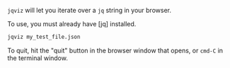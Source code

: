 `jqviz` will let you iterate over a `jq` string in your browser.

To use, you must already have [jq] installed.

```bash
jqviz my_test_file.json
```

To quit, hit the "quit" button in the browser window that opens, or `cmd-C` in the terminal window.